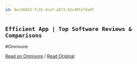 ```yaml
---
id: 8ec56b53-fc15-4ca7-a073-62c49fe7dad7
---
```


## `Efficient App | Top Software Reviews & Comparisons`
#Omnivore

[Read on Omnivore](https://omnivore.app/me/-1923253e456) / [Read Original](https://efficient.app)


